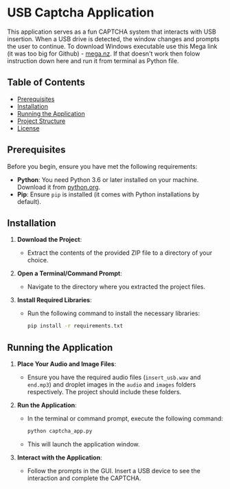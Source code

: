 # USB Captcha Application

This application serves as a fun CAPTCHA system that interacts with USB insertion. When a USB drive is detected, the window changes and prompts the user to continue.
To download Windows executable use this Mega link (it was too big for Github) - [mega.nz](https://mega.nz/file/8VcmGZwK#rBezIb_SQ8mrsV_1bpUqAe60WhGj0JNyrlEn66JEjFA). 
If that doesn't work then folow instruction down here and run it from terminal as Python file.

## Table of Contents

- [Prerequisites](#prerequisites)
- [Installation](#installation)
- [Running the Application](#running-the-application)
- [Project Structure](#project-structure)
- [License](#license)

## Prerequisites

Before you begin, ensure you have met the following requirements:

- **Python**: You need Python 3.6 or later installed on your machine. Download it from [python.org](https://www.python.org/downloads/).
- **Pip**: Ensure `pip` is installed (it comes with Python installations by default).

## Installation

1. **Download the Project**:
   - Extract the contents of the provided ZIP file to a directory of your choice.

2. **Open a Terminal/Command Prompt**:
   - Navigate to the directory where you extracted the project files.

3. **Install Required Libraries**:
   - Run the following command to install the necessary libraries:
     ```bash
     pip install -r requirements.txt
     ```

## Running the Application

1. **Place Your Audio and Image Files**:
   - Ensure you have the required audio files (`insert_usb.wav` and `end.mp3`) and droplet images in the `audio` and `images` folders respectively. The project should include these folders.

2. **Run the Application**:
   - In the terminal or command prompt, execute the following command:
     ```bash
     python captcha_app.py
     ```
   - This will launch the application window.

3. **Interact with the Application**:
   - Follow the prompts in the GUI. Insert a USB device to see the interaction and complete the CAPTCHA.

